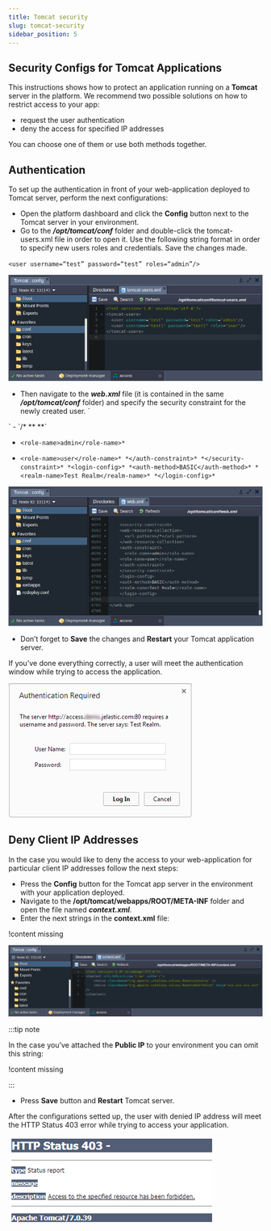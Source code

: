 ```yaml
---
title: Tomcat security
slug: tomcat-security
sidebar_position: 5
---
```


## Security Configs for Tomcat Applications
This instructions shows how to protect an application running on a **Tomcat** server in the platform. We recommend two possible solutions on how to restrict access to your app:

- request the user authentication
- deny the access for specified IP addresses

You can choose one of them or use both methods together.

## Authentication
To set up the authentication in front of your web-application deployed to Tomcat server, perform the next configurations:

- Open the platform dashboard and click the **Config** button next to the Tomcat server in your environment.
- Go to the ***/opt/tomcat/conf*** folder and double-click the tomcat-users.xml file in order to open it. Use the following string format in order to specify new users roles and credentials. Save the changes made.

`<user username=“test” password=“test” roles=“admin”/>`

<div style={{
    display:'flex',
    justifyContent: 'center',
    margin: '0 0 1rem 0'
}}>

![Locale Dropdown](./img/TomcatSecurity/tomcat-users.png)

</div>

- Then navigate to the ***web.xml*** file (it is contained in the same ***/opt/tomcat/conf*** folder) and specify the security constraint for the newly created user.
`<security-constraint>
<web-resource-collection>
`
- `<url-pattern>/</url-pattern>*
*</web-resource-collection>*
*<auth-constraint>*`

- `<role-name>admin</role-name>*`

- `<role-name>user</role-name>*
*</auth-constraint>*
*</security-constraint>*
*<login-config>*
*<auth-method>BASIC</auth-method>*
*<realm-name>Test Realm</realm-name>*
*</login-config>*`

<div style={{
    display:'flex',
    justifyContent: 'center',
    margin: '0 0 1rem 0'
}}>

![Locale Dropdown](./img/TomcatSecurity/web-xml-tomcat.png)

</div>

- Don’t forget to **Save** the changes and **Restart** your Tomcat application server.

If you’ve done everything correctly, a user will meet the authentication window while trying to access the application.

<div style={{
    display:'flex',
    justifyContent: 'center',
    margin: '0 0 1rem 0'
}}>

![Locale Dropdown](./img/TomcatSecurity/authentication-tomcat.png)

</div>

## Deny Client IP Addresses
In the case you would like to deny the access to your web-application for particular client IP addresses follow the next steps:

- Press the **Config** button for the Tomcat app server in the environment with your application deployed.
- Navigate to the **/opt/tomcat/webapps/ROOT/META-INF** folder and open the file named ***context.xml***.
- Enter the next strings in the **context.xml** file:

!content missing

<div style={{
    display:'flex',
    justifyContent: 'center',
    margin: '0 0 1rem 0'
}}>

![Locale Dropdown](./img/TomcatSecurity/context-xml-tomcat.png)

</div>

:::tip note

In the case you’ve attached the **Public IP** to your environment you can omit this string:

!content missing

:::

- Press **Save** button and **Restart** Tomcat server.

After the configurations setted up, the user with denied IP address will meet the HTTP Status 403 error while trying to access your application.

<div style={{
    display:'flex',
    justifyContent: 'center',
    margin: '0 0 1rem 0'
}}>

![Locale Dropdown](./img/TomcatSecurity/access-denied.png)

</div>